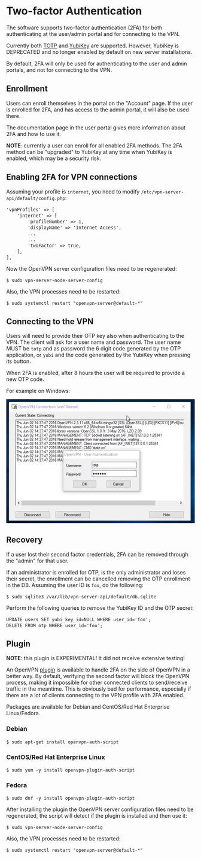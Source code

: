 # Two-factor Authentication

The software supports two-factor authentication (2FA) for both authenticating
at the user/admin portal and for connecting to the VPN.

Currently both 
[TOTP](https://en.wikipedia.org/wiki/Time-based_One-time_Password_Algorithm) 
and [YubiKey](https://yubico.com/) are supported. However, YubiKey is 
DEPRECATED and no longer enabled by default on new server installations.

By default, 2FA will only be used for authenticating to the user and admin
portals, and not for connecting to the VPN.

## Enrollment

Users can enroll themselves in the portal on the "Account" page. If the user
is enrolled for 2FA, and has access to the admin portal, it will also be used
there.

The documentation page in the user portal gives more information about 2FA and
how to use it.

**NOTE**: currently a user can enroll for all enabled 2FA methods. The 2FA 
method can be "upgraded" to YubiKey at any time when YubiKey is enabled, which 
may be a security risk.

## Enabling 2FA for VPN connections

Assuming your profile is `internet`, you need to modify 
`/etc/vpn-server-api/default/config.php`:

    'vpnProfiles' => [
        'internet' => [
            'profileNumber' => 1,
            'displayName' => 'Internet Access',
            ...
            ...
            'twoFactor' => true,
        ],
    ],

Now the OpenVPN server configuration files need to be regenerated:

    $ sudo vpn-server-node-server-config

Also, the VPN processes need to be restarted:

    $ sudo systemctl restart "openvpn-server@default-*"

## Connecting to the VPN

Users will need to provide their OTP key also when authenticating to the
VPN. The client will ask for a user name and password. The user name MUST be
`totp` and as password the 6 digit code generated by the OTP application, or
`yubi` and the code generated by the YubiKey when pressing its button.

When 2FA is enabled, after 8 hours the user will be required to provide a new 
OTP code.

For example on Windows:

![OTP on Windows](img/windows_otp.png)

## Recovery

If a user lost their second factor credentials, 2FA can be removed through 
the "admin" for that user.

If an administrator is enrolled for OTP, is the only administrator and loses 
their secret, the enrollment can be cancelled removing the OTP enrollment in
the DB. Assuming the user ID is `foo`, do the following:

    $ sudo sqlite3 /var/lib/vpn-server-api/default/db.sqlite

Perform the following queries to remove the YubiKey ID and the OTP secret:

    UPDATE users SET yubi_key_id=NULL WHERE user_id='foo';
    DELETE FROM otp WHERE user_id='foo';

## Plugin

**NOTE**: this plugin is EXPERIMENTAL! It did not receive extensive testing!

An OpenVPN [plugin](https://github.com/fkooman/auth-script-openvpn) is 
available to handle 2FA on the side of OpenVPN in a better way. By default,
verifying the second factor will block the OpenVPN process, making it 
impossible for other connected clients to send/receive traffic in the meantime. 
This is obviously bad for performance, especially if there are a lot of clients 
connecting to the VPN profile with 2FA enabled.

Packages are available for Debian and CentOS/Red Hat Enterprise Linux/Fedora.

### Debian

    $ sudo apt-get install openvpn-auth-script

### CentOS/Red Hat Enterprise Linux

    $ sudo yum -y install openvpn-plugin-auth-script

### Fedora

    $ sudo dnf -y install openvpn-plugin-auth-script

After installing the plugin the OpenVPN server configuration files need to be 
regenerated, the script will detect if the plugin is installed and then use it:

    $ sudo vpn-server-node-server-config

Also, the VPN processes need to be restarted:

    $ sudo systemctl restart "openvpn-server@default-*"
